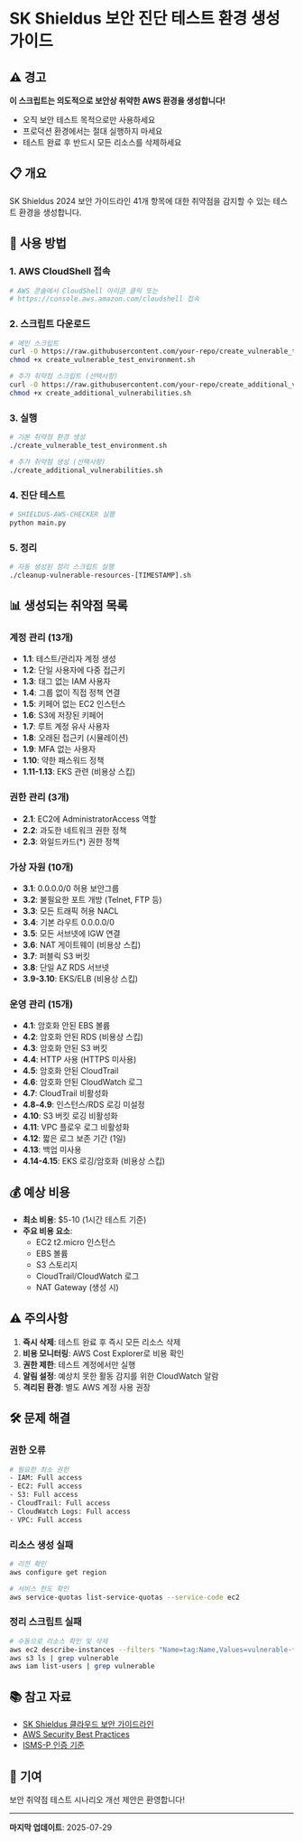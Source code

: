 # SK Shieldus 보안 진단 테스트 환경 생성 가이드

## ⚠️ 경고
**이 스크립트는 의도적으로 보안상 취약한 AWS 환경을 생성합니다!**
- 오직 보안 테스트 목적으로만 사용하세요
- 프로덕션 환경에서는 절대 실행하지 마세요
- 테스트 완료 후 반드시 모든 리소스를 삭제하세요

## 📋 개요
SK Shieldus 2024 보안 가이드라인 41개 항목에 대한 취약점을 감지할 수 있는 테스트 환경을 생성합니다.

## 🚀 사용 방법

### 1. AWS CloudShell 접속
```bash
# AWS 콘솔에서 CloudShell 아이콘 클릭 또는
# https://console.aws.amazon.com/cloudshell 접속
```

### 2. 스크립트 다운로드
```bash
# 메인 스크립트
curl -O https://raw.githubusercontent.com/your-repo/create_vulnerable_test_environment.sh
chmod +x create_vulnerable_test_environment.sh

# 추가 취약점 스크립트 (선택사항)
curl -O https://raw.githubusercontent.com/your-repo/create_additional_vulnerabilities.sh
chmod +x create_additional_vulnerabilities.sh
```

### 3. 실행
```bash
# 기본 취약점 환경 생성
./create_vulnerable_test_environment.sh

# 추가 취약점 생성 (선택사항)
./create_additional_vulnerabilities.sh
```

### 4. 진단 테스트
```bash
# SHIELDUS-AWS-CHECKER 실행
python main.py
```

### 5. 정리
```bash
# 자동 생성된 정리 스크립트 실행
./cleanup-vulnerable-resources-[TIMESTAMP].sh
```

## 📊 생성되는 취약점 목록

### 계정 관리 (13개)
- **1.1**: 테스트/관리자 계정 생성
- **1.2**: 단일 사용자에 다중 접근키
- **1.3**: 태그 없는 IAM 사용자
- **1.4**: 그룹 없이 직접 정책 연결
- **1.5**: 키페어 없는 EC2 인스턴스
- **1.6**: S3에 저장된 키페어
- **1.7**: 루트 계정 유사 사용자
- **1.8**: 오래된 접근키 (시뮬레이션)
- **1.9**: MFA 없는 사용자
- **1.10**: 약한 패스워드 정책
- **1.11-1.13**: EKS 관련 (비용상 스킵)

### 권한 관리 (3개)
- **2.1**: EC2에 AdministratorAccess 역할
- **2.2**: 과도한 네트워크 권한 정책
- **2.3**: 와일드카드(*) 권한 정책

### 가상 자원 (10개)
- **3.1**: 0.0.0.0/0 허용 보안그룹
- **3.2**: 불필요한 포트 개방 (Telnet, FTP 등)
- **3.3**: 모든 트래픽 허용 NACL
- **3.4**: 기본 라우트 0.0.0.0/0
- **3.5**: 모든 서브넷에 IGW 연결
- **3.6**: NAT 게이트웨이 (비용상 스킵)
- **3.7**: 퍼블릭 S3 버킷
- **3.8**: 단일 AZ RDS 서브넷
- **3.9-3.10**: EKS/ELB (비용상 스킵)

### 운영 관리 (15개)
- **4.1**: 암호화 안된 EBS 볼륨
- **4.2**: 암호화 안된 RDS (비용상 스킵)
- **4.3**: 암호화 안된 S3 버킷
- **4.4**: HTTP 사용 (HTTPS 미사용)
- **4.5**: 암호화 안된 CloudTrail
- **4.6**: 암호화 안된 CloudWatch 로그
- **4.7**: CloudTrail 비활성화
- **4.8-4.9**: 인스턴스/RDS 로깅 미설정
- **4.10**: S3 버킷 로깅 비활성화
- **4.11**: VPC 플로우 로그 비활성화
- **4.12**: 짧은 로그 보존 기간 (1일)
- **4.13**: 백업 미사용
- **4.14-4.15**: EKS 로깅/암호화 (비용상 스킵)

## 💰 예상 비용
- **최소 비용**: $5-10 (1시간 테스트 기준)
- **주요 비용 요소**:
  - EC2 t2.micro 인스턴스
  - EBS 볼륨
  - S3 스토리지
  - CloudTrail/CloudWatch 로그
  - NAT Gateway (생성 시)

## ⚠️ 주의사항
1. **즉시 삭제**: 테스트 완료 후 즉시 모든 리소스 삭제
2. **비용 모니터링**: AWS Cost Explorer로 비용 확인
3. **권한 제한**: 테스트 계정에서만 실행
4. **알림 설정**: 예상치 못한 활동 감지를 위한 CloudWatch 알람
5. **격리된 환경**: 별도 AWS 계정 사용 권장

## 🛠️ 문제 해결

### 권한 오류
```bash
# 필요한 최소 권한
- IAM: Full access
- EC2: Full access
- S3: Full access
- CloudTrail: Full access
- CloudWatch Logs: Full access
- VPC: Full access
```

### 리소스 생성 실패
```bash
# 리전 확인
aws configure get region

# 서비스 한도 확인
aws service-quotas list-service-quotas --service-code ec2
```

### 정리 스크립트 실패
```bash
# 수동으로 리소스 확인 및 삭제
aws ec2 describe-instances --filters "Name=tag:Name,Values=vulnerable-*"
aws s3 ls | grep vulnerable
aws iam list-users | grep vulnerable
```

## 📚 참고 자료
- [SK Shieldus 클라우드 보안 가이드라인](https://www.skshieldus.com)
- [AWS Security Best Practices](https://aws.amazon.com/security/security-resources/)
- [ISMS-P 인증 기준](https://isms.kisa.or.kr)

## 🤝 기여
보안 취약점 테스트 시나리오 개선 제안은 환영합니다!

---
**마지막 업데이트**: 2025-07-29